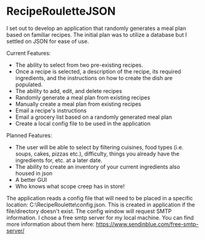 # RecipeRouletteJSON

I set out to develop an application that randomly generates a meal plan based on familiar recipes. The initial plan was to utilize a database but I settled on JSON for ease of use.

Current Features:
  - The ability to select from two pre-existing recipes.
  - Once a recipe is selected, a description of the recipe, its required ingredients, and the instructions on how to create the dish are populated.
  - The ability to add, edit, and delete recipes
  - Randomly generate a meal plan from existing recipes
  - Manually create a meal plan from existing recipes
  - Email a recipe's instructions
  - Email a grocery list based on a randomly generated meal plan
  - Create a local config file to be used in the application

Planned Features:
  - The user will be able to select by filtering cuisines, food types (i.e. soups, cakes, pizzas etc.), difficulty, things you already have the ingredients for, etc. at a later date.
  - The ability to create an inventory of your current ingredients also housed in json
  - A better GUI
  - Who knows what scope creep has in store!

The application reads a config file that will need to be placed in a specific location: C:\RecipeRoulette\config.json. This is created in application if the file/directory doesn't exist. The config window will request SMTP information. I chose a free smtp server for my local machine. You can find more information about them here: https://www.sendinblue.com/free-smtp-server/ 
